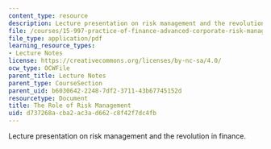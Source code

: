```yaml
---
content_type: resource
description: Lecture presentation on risk management and the revolution in finance.
file: /courses/15-997-practice-of-finance-advanced-corporate-risk-management-spring-2009/d737268acba2ac3ad662c8f42f7dc4fb_MIT15_997s09_lec01_1.pdf
file_type: application/pdf
learning_resource_types:
- Lecture Notes
license: https://creativecommons.org/licenses/by-nc-sa/4.0/
ocw_type: OCWFile
parent_title: Lecture Notes
parent_type: CourseSection
parent_uid: b6030642-2248-7df2-3711-43b67745152d
resourcetype: Document
title: The Role of Risk Management
uid: d737268a-cba2-ac3a-d662-c8f42f7dc4fb
---
```

Lecture presentation on risk management and the revolution in finance.